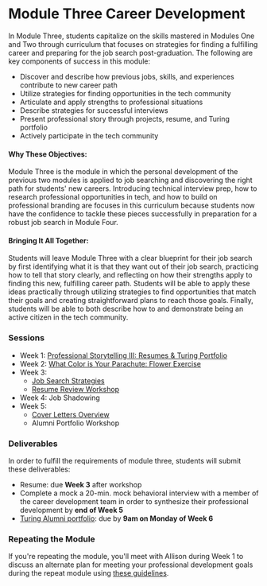 # Module Three Career Development

In Module Three, students capitalize on the skills mastered in Modules One and Two through curriculum that focuses on strategies for finding a fulfilling career and preparing for the job search post-graduation. The following are key components of success in this module:

* Discover and describe how previous jobs, skills, and experiences contribute to new career path
* Utilize strategies for finding opportunities in the tech community
* Articulate and apply strengths to professional situations
* Describe strategies for successful interviews
* Present professional story through projects, resume, and Turing portfolio
* Actively participate in the tech community

#### Why These Objectives:
Module Three is the module in which the personal development of the previous two modules is applied to job searching and discovering the right path for students' new careers. Introducing technical interview prep, how to research professional opportunities in tech, and how to build on professional branding are focuses in this curriculum because students now have the confidence to tackle these pieces successfully in preparation for a robust job search in Module Four.

#### Bringing It All Together:
Students will leave Module Three with a clear blueprint for their job search by first identifying what it is that they want out of their job search, practicing how to tell that story clearly, and reflecting on how their strengths apply to finding this new, fulfilling career path. Students will be able to apply these ideas practically through utilizing strategies to find opportunities that match their goals and creating straightforward plans to reach those goals. Finally, students will be able to both describe how to and demonstrate being an active citizen in the tech community.

### Sessions

* Week 1: [Professional Storytelling III: Resumes & Turing Portfolio](https://github.com/turingschool/career-development-curriculum/blob/master/module_three/professional_storytelling_iii.md)
* Week 2: [What Color is Your Parachute: Flower Exercise](https://github.com/turingschool/career-development-curriculum/blob/master/module_three/flower_exercise.md)
* Week 3:
   * [Job Search Strategies](https://github.com/turingschool/career-development-curriculum/blob/master/module_three/job_search_strategies.md)
   * [Resume Review Workshop](https://github.com/turingschool/career-development-curriculum/blob/master/module_three/m3_resume_review.md)
* Week 4: Job Shadowing
* Week 5: 
   * [Cover Letters Overview](https://github.com/turingschool/career-development-curriculum/blob/master/module_three/cover_letters_overview.md)
   * Alumni Portfolio Workshop

### Deliverables
In order to fulfill the requirements of module three, students will submit these deliverables:
* Resume: due **Week 3** after workshop
* Complete a mock a 20-min. mock behavioral interview with a member of the career development team in order to synthesize their professional development by **end of Week 5**
* [Turing Alumni portfolio](https://alumni.turing.io): due by **9am on Monday of Week 6**

### Repeating the Module
If you're repeating the module, you'll meet with Allison during Week 1 to discuss an alternate plan for meeting your professional development goals during the repeat module using [these guidelines](https://github.com/turingschool/career-development-curriculum/blob/master/module_three/m3_repeat_plan.md). 
